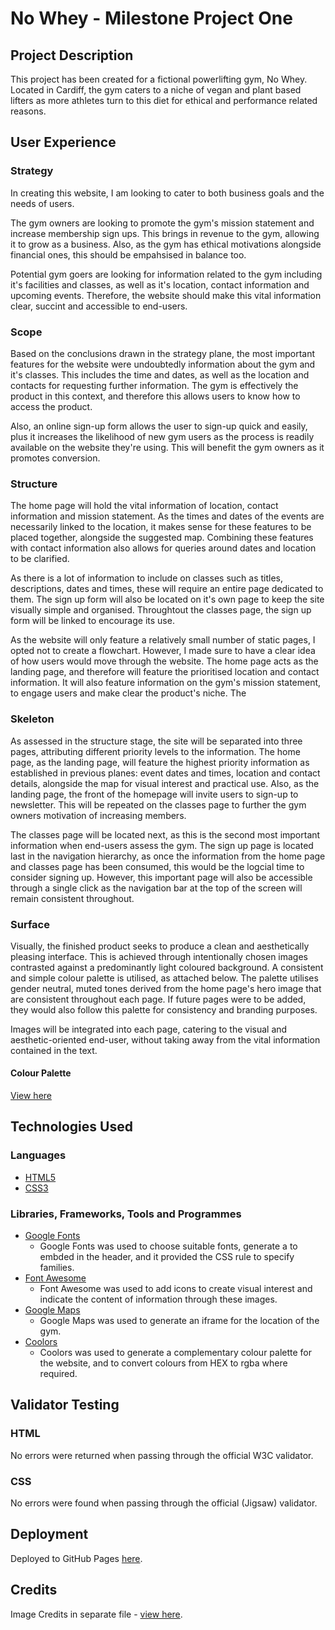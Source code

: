 # No Whey - Milestone Project One

## Project Description
This project has been created for a fictional powerlifting gym, No Whey. Located in Cardiff, the gym caters to a niche of vegan and plant based lifters as more athletes turn to this diet for ethical and performance related reasons.

## User Experience

### Strategy
In creating this website, I am looking to cater to both business goals and the needs of users.

The gym owners are looking to promote the gym's mission statement and increase membership sign ups. This brings in revenue to the gym, allowing it to grow as a business. Also, as the gym has ethical motivations alongside financial ones, this should be empahsised in balance too.

Potential gym goers are looking for information related to the gym including it's facilities and classes, as well as it's location, contact information and upcoming events. Therefore, the website should make this vital information clear, succint and accessible to end-users. 

### Scope

Based on the conclusions drawn in the strategy plane, the most important features for the website were undoubtedly information about the gym and it's classes. This includes the time and dates, as well as the location and contacts for requesting further information. The gym is effectively the product in this context, and therefore this allows users to know how to access the product.

Also, an online sign-up form allows the user to sign-up quick and easily, plus it increases the likelihood of new gym users as the process is readily available on the website they're using. This will benefit the gym owners as it promotes conversion.

### Structure

The home page will hold the vital information of location, contact information and mission statement. As the times and dates of the events are necessarily linked to the location, it makes sense for these features to be placed together, alongside the suggested map. Combining these features with contact information also allows for queries around dates and location to be clarified.

As there is a lot of information to include on classes such as titles, descriptions, dates and times, these will require an entire page dedicated to them. The sign up form will also be located on it's own page to keep the site visually simple and organised. Throughtout the classes page, the sign up form will be linked to encourage its use.

As the website will only feature a relatively small number of static pages, I opted not to create a flowchart. However, I made sure to have a clear idea of how users would move through the website. The home page acts as the landing page, and therefore will feature the prioritised location and contact information. It will also feature information on the gym's mission statement, to engage users and make clear the product's niche. The 

### Skeleton

As assessed in the structure stage, the site will be separated into three pages, attributing different priority levels to the information. The home page, as the landing page, will feature the highest priority information as established in previous planes: event dates and times, location and contact details, alongside the map for visual interest and practical use. Also, as the landing page, the front of the homepage will invite users to sign-up to newsletter. This will be repeated on the classes page to further the gym owners motivation of increasing members.

The classes page will be located next, as this is the second most important information when end-users assess the gym. The sign up page is located last in the navigation hierarchy, as once the information from the home page and classes page has been consumed, this would be the logcial time to consider signing up. However, this important page will also be accessible through a single click as the navigation bar at the top of the screen will remain consistent throughout.


### Surface

Visually, the finished product seeks to produce a clean and aesthetically pleasing interface. This is achieved through intentionally chosen images contrasted against a predominantly light coloured background. A consistent and simple colour palette is utilised, as attached below. The palette utilises gender neutral, muted tones derived from the home page's hero image that are consistent throughout each page. If future pages were to be added, they would also follow this palette for consistency and branding purposes.

Images will be integrated into each page, catering to the visual and aesthetic-oriented end-user, without taking away from the vital information contained in the text.

#### Colour Palette
[View here](/assets/images/colour-palette.png)

## Technologies Used

### Languages
- [HTML5](https://en.wikipedia.org/wiki/HTML5)
- [CSS3](https://en.wikipedia.org/wiki/CSS)

### Libraries, Frameworks, Tools and Programmes
- [Google Fonts](https://fonts.google.com/)
    - Google Fonts was used to choose suitable fonts, generate a <link> to embded in the header, and it provided the CSS rule to specify families.
- [Font Awesome](https://fontawesome.com/)
    - Font Awesome was used to add icons to create visual interest and indicate the content of information through these images.
- [Google Maps](https://www.google.co.uk/maps)
    - Google Maps was used to generate an iframe for the location of the gym.
- [Coolors](https://coolors.co/?home)
    - Coolors was used to generate a complementary colour palette for the website, and to convert colours from HEX to rgba where required.

## Validator Testing

### HTML
No errors were returned when passing through the official W3C validator.
### CSS
No errors were found when passing through the official (Jigsaw) validator.

## Deployment

Deployed to GitHub Pages [here](https://zsmithdev.github.io/no-whey-new/).

## Credits

Image Credits in separate file - [view here](assets/images/image-credits.md).